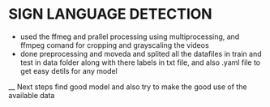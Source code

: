 # SIGN LANGUAGE DETECTION

- used the ffmeg and prallel processing using multiprocessing, and ffmpeg comand for cropping and grayscaling the videos 
- done preprocessing and moveda and splited all the datafiles in train and test in data folder along with there labels in txt file, and also .yaml file to get easy detils for any model 

__ Next steps find good model and also try to make the good use of the available data